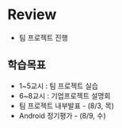 # Review
- 팀 프로젝트 진행



## 학습목표
- 1~5교시 : 팀 프로젝트 실습
- 6~8교시 : 기업프로젝트 설명회
- 팀 프로젝트 내부발표 - (8/3, 목)
- Android 정기평가 - (8/9, 수)

